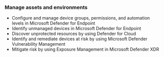 

### Manage assets and environments
  * Configure and manage device groups, permissions, and automation levels in Microsoft Defender for Endpoint
  * Identify unmanaged devices in Microsoft Defender for Endpoint
  * Discover unprotected resources by using Defender for Cloud
  * Identify and remediate devices at risk by using Microsoft Defender Vulnerability Management
  * Mitigate risk by using Exposure Management in Microsoft Defender XDR
